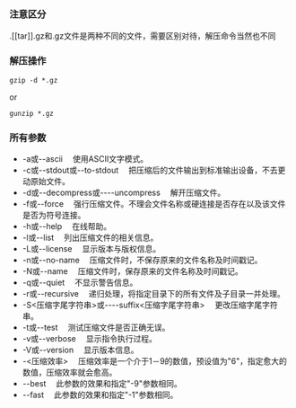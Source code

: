 # 

### 注意区分
.[[tar]].gz和.gz文件是两种不同的文件，需要区别对待，解压命令当然也不同

### 解压操作
```shell
gzip -d *.gz
```
or
```shell
gunzip *.gz
```

### 所有参数
-   -a或--ascii 　使用ASCII文字模式。
-   -c或--stdout或--to-stdout 　把压缩后的文件输出到标准输出设备，不去更动原始文件。
-   -d或--decompress或----uncompress 　解开压缩文件。
-   -f或--force 　强行压缩文件。不理会文件名称或硬连接是否存在以及该文件是否为符号连接。
-   -h或--help 　在线帮助。
-   -l或--list 　列出压缩文件的相关信息。
-   -L或--license 　显示版本与版权信息。
-   -n或--no-name 　压缩文件时，不保存原来的文件名称及时间戳记。
-   -N或--name 　压缩文件时，保存原来的文件名称及时间戳记。
-   -q或--quiet 　不显示警告信息。
-   -r或--recursive 　递归处理，将指定目录下的所有文件及子目录一并处理。
-   -S<压缩字尾字符串>或----suffix<压缩字尾字符串> 　更改压缩字尾字符串。
-   -t或--test 　测试压缩文件是否正确无误。
-   -v或--verbose 　显示指令执行过程。
-   -V或--version 　显示版本信息。
-   -<压缩效率> 　压缩效率是一个介于1－9的数值，预设值为"6"，指定愈大的数值，压缩效率就会愈高。
-   --best 　此参数的效果和指定"-9"参数相同。
-   --fast 　此参数的效果和指定"-1"参数相同。
